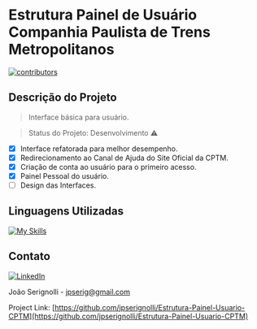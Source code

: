 # Estrutura Painel de Usuário Companhia Paulista de Trens Metropolitanos

<p>
  <a href="https://github.com/jpserignolli/Estrutura-Painel-Usuario-CPTM/graphs/contributors"> 
    <img src="https://img.shields.io/github/contributors/Louis3797/awesome-readme-template" alt="contributors" />
  </a>
</p>

## Descrição do Projeto
> Interface básica para usuário.

> Status do Projeto: Desenvolvimento :warning:
- [x]  Interface refatorada para melhor desempenho.
- [x]  Redirecionamento ao Canal de Ajuda do Site Oficial da CPTM.
- [x]  Criação de conta ao usuário para o primeiro acesso.
- [x]  Painel Pessoal do usuário.
- [ ]  Design das Interfaces.

## Linguagens Utilizadas
[![My Skills](https://skillicons.dev/icons?i=cs,mysql)](https://skillicons.dev)

[linkedin-shield]: https://img.shields.io/badge/-LinkedIn-black.svg?style=for-the-badge&logo=linkedin&colorB=555
[linkedin-url]: https://linkedin.com/in/joãoserignolli


## Contato
[![LinkedIn][linkedin-shield]][linkedin-url]

João Serignolli - jpserig@gmail.com

Project Link: [https://github.com/jpserignolli/Estrutura-Painel-Usuario-CPTM](https://github.com/jpserignolli/Estrutura-Painel-Usuario-CPTM)

